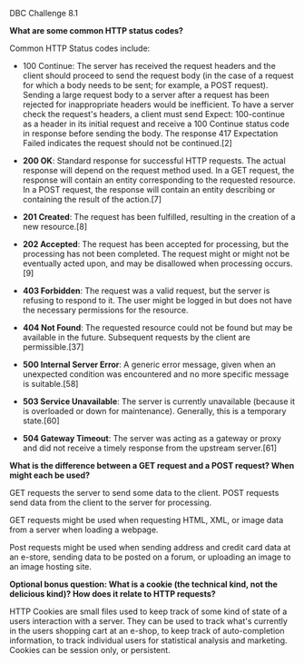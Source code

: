 DBC Challenge 8.1

**What are some common HTTP status codes?**

Common HTTP Status codes include:

* 100 Continue: The server has received the request headers and the client should proceed to send the request body (in the case of a request for which a body needs to be sent; for example, a POST request). Sending a large request body to a server after a request has been rejected for inappropriate headers would be inefficient. To have a server check the request's headers, a client must send Expect: 100-continue as a header in its initial request and receive a 100 Continue status code in response before sending the body. The response 417 Expectation Failed indicates the request should not be continued.[2]

* **200 OK**: Standard response for successful HTTP requests. The actual response will depend on the request method used. In a GET request, the response will contain an entity corresponding to the requested resource. In a POST request, the response will contain an entity describing or containing the result of the action.[7]

* **201 Created**: The request has been fulfilled, resulting in the creation of a new resource.[8]

* **202 Accepted**: The request has been accepted for processing, but the processing has not been completed. The request might or might not be eventually acted upon, and may be disallowed when processing occurs.[9]

* **403 Forbidden**: The request was a valid request, but the server is refusing to respond to it. The user might be logged in but does not have the necessary permissions for the resource.

* **404 Not Found**: The requested resource could not be found but may be available in the future. Subsequent requests by the client are permissible.[37]

* **500 Internal Server Error**: A generic error message, given when an unexpected condition was encountered and no more specific message is suitable.[58]

* **503 Service Unavailable**: The server is currently unavailable (because it is overloaded or down for maintenance). Generally, this is a temporary state.[60]

* **504 Gateway Timeout**: The server was acting as a gateway or proxy and did not receive a timely response from the upstream server.[61]


**What is the difference between a GET request and a POST request? When might each be used?**

GET requests the server to send some data to the client. POST requests send data from the client to the server for processing.

GET requests might be used when requesting HTML, XML, or image data from a server when loading a webpage.

Post requests might be used when sending address and credit card data at an e-store, sending data to be posted on a forum, or uploading an image to an image hosting site.


**Optional bonus question: What is a cookie (the technical kind, not the delicious kind)? How does it relate to HTTP requests?**

HTTP Cookies are small files used to keep track of some kind of state of a users interaction with a server. They can be used to track what's currently in the users shopping cart at an e-shop, to keep track of auto-completion information, to track individual users for statistical analysis and marketing. Cookies can be session only, or persistent.